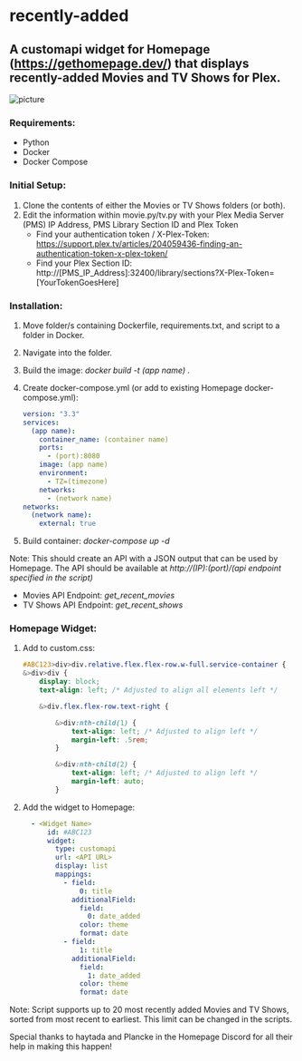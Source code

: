 # recently-added

## A customapi widget for Homepage (https://gethomepage.dev/) that displays recently-added Movies and TV Shows for Plex.

![picture](https://i.imgur.com/umopaWL.png)

### Requirements:
 - Python
 - Docker
 - Docker Compose

### Initial Setup:
1. Clone the contents of either the Movies or TV Shows folders (or both).
2. Edit the information within movie.py/tv.py with your Plex Media Server (PMS) IP Address, PMS Library Section ID and Plex Token
     - Find your authentication token / X-Plex-Token: https://support.plex.tv/articles/204059436-finding-an-authentication-token-x-plex-token/
     - Find your Plex Section ID: http://[PMS_IP_Address]:32400/library/sections?X-Plex-Token=[YourTokenGoesHere]

### Installation:
1. Move folder/s containing Dockerfile, requirements.txt, and script to a folder in Docker.
2. Navigate into the folder.
3. Build the image: _docker build -t (app name) ._
4. Create docker-compose.yml (or add to existing Homepage docker-compose.yml):

    ```yaml
    version: "3.3"
    services:
      (app name):
        container_name: (container name)
        ports:
          - (port):8080
        image: (app name)
        environment:
          - TZ=(timezone)
        networks:
          - (network name)
    networks:
      (network name):
        external: true
5. Build container: *docker-compose up -d*

Note: This should create an API with a JSON output that can be used by Homepage. The API should be available at _http://(IP):(port)/(api endpoint specified in the script)_
  - Movies API Endpoint: *get_recent_movies*
  - TV Shows API Endpoint: *get_recent_shows*

### Homepage Widget:
1. Add to custom.css:

    ```css 
    #ABC123>div>div.relative.flex.flex-row.w-full.service-container {
    &>div>div {
        display: block;
        text-align: left; /* Adjusted to align all elements left */

        &>div.flex.flex-row.text-right {

            &>div:nth-child(1) {
                text-align: left; /* Adjusted to align left */
                margin-left: .5rem;
            }

            &>div:nth-child(2) {
                text-align: left; /* Adjusted to align left */
                margin-left: auto;
            }
2. Add the widget to Homepage:

    ```yaml
      - <Widget Name>
          id: #ABC123
          widget:
            type: customapi
            url: <API URL>
            display: list
            mappings:
              - field:
                  0: title
                additionalField:
                  field:
                    0: date_added
                  color: theme
                  format: date
              - field:
                  1: title
                additionalField:
                  field:
                    1: date_added
                  color: theme
                  format: date
Note: Script supports up to 20 most recently added Movies and TV Shows, sorted from most recent to earliest. This limit can be changed in the scripts.

Special thanks to haytada and Plancke in the Homepage Discord for all their help in making this happen! 